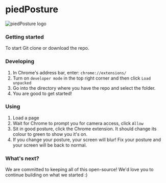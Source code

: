 # piedPosture

![piedPosture logo](https://i.imgur.com/vdoiyvo.jpg)


### Getting started
To start Git clone or download the repo.

### Developing
1. In Chrome's address bar, enter: `chrome://extensions/`
2. Turn on `developer mode` in the top right corner and then click `Load unpacked`
3. Go into the directory where you have the repo and select the folder.
4. You are good to get started!

### Using
1. Load a page
2. Wait for Chrome to prompt you for camera access, click `Allow`
3. Sit in good posture, click the Chrome extension. It should change its colour to green to show you it's on.
4. If you change your posture, your screen will blur! Fix your posture and your screen will be back to normal.

### What's next?
We are committed to keeping all of this open-source! We'd love you to continue building on what we started :)
